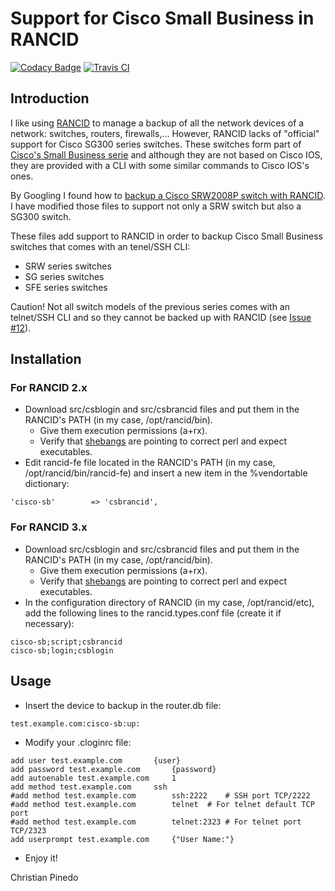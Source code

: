 # Support for Cisco Small Business in RANCID

[![Codacy Badge](https://api.codacy.com/project/badge/Grade/122e07ffdd1540ae833b054699f58f0c)](https://www.codacy.com/app/chr-pinedo/rancid-cisco-sb?utm_source=github.com&utm_medium=referral&utm_content=chrpinedo/rancid-cisco-sb&utm_campaign=badger)
[![Travis CI](https://travis-ci.org/chrpinedo/rancid-cisco-sb.svg)](https://travis-ci.org/chrpinedo/rancid-cisco-sb)

## Introduction

I like using [RANCID](http://www.shrubbery.net/rancid) to manage a backup of all
the network devices of a network: switches, routers, firewalls,... However,
RANCID lacks of "official" support for Cisco SG300 series switches. These
switches form part of [Cisco's Small Business
serie](http://www.cisco.com/c/en/us/products/switches/small-business-300-series-managed-switches/index.html)
and although they are not based on Cisco IOS, they are provided with a CLI with
some similar commands to Cisco IOS's ones.

By Googling I found how to [backup a Cisco SRW2008P switch with
RANCID](http://www.mork.no/~bjorn/srw2008/). I have modified those files to
support not only a SRW switch but also a SG300 switch.

These files add support to RANCID in order to backup Cisco Small Business
switches that comes with an tenel/SSH CLI:
- SRW series switches
- SG series switches
- SFE series switches

Caution! Not all switch models of the previous series comes with an telnet/SSH
CLI and so they cannot be backed up with RANCID (see [Issue #12](http://github.com/chrpinedo/rancid-cisco-sb/issues/12)).

## Installation

### For RANCID 2.x

- Download src/csblogin and src/csbrancid files and put them in the RANCID's PATH (in my case, /opt/rancid/bin).
  - Give them execution permissions (a+rx).
  - Verify that [shebangs](https://en.wikipedia.org/wiki/Shebang_%28Unix%29) are pointing to correct perl and expect executables.
- Edit rancid-fe file located in the RANCID's PATH (in my case, /opt/rancid/bin/rancid-fe) and insert a new item in the %vendortable dictionary:

```
'cisco-sb'        => 'csbrancid',
```

### For RANCID 3.x

- Download src/csblogin and src/csbrancid files and put them in the RANCID's PATH (in my case, /opt/rancid/bin).
  - Give them execution permissions (a+rx).
  - Verify that [shebangs](https://en.wikipedia.org/wiki/Shebang_%28Unix%29) are pointing to correct perl and expect executables.
- In the configuration directory of RANCID (in my case, /opt/rancid/etc), add the following lines to the rancid.types.conf file (create it if necessary):

```
cisco-sb;script;csbrancid
cisco-sb;login;csblogin
```

## Usage

- Insert the device to backup in the router.db file:

```
test.example.com:cisco-sb:up:
```

- Modify your .cloginrc file:

``` 
add user test.example.com	    {user}
add password test.example.com	    {password}
add autoenable test.example.com	    1
add method test.example.com	    ssh
#add method test.example.com	    ssh:2222	# SSH port TCP/2222
#add method test.example.com	    telnet	# For telnet default TCP port
#add method test.example.com	    telnet:2323	# For telnet port TCP/2323
add userprompt test.example.com	    {"User Name:"}
```

- Enjoy it!


Christian Pinedo
